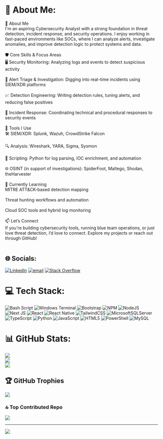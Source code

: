 # 💫 About Me:
👋 About Me<br>I'm an aspiring Cybersecurity Analyst with a strong foundation in threat detection, incident response, and security operations. I enjoy working in fast-paced environments like SOCs, where I can analyze alerts, investigate anomalies, and improve detection logic to protect systems and data.<br><br>🛡️ Core Skills & Focus Areas<br>🖥️ Security Monitoring: Analyzing logs and events to detect suspicious activity<br><br>🚨 Alert Triage & Investigation: Digging into real-time incidents using SIEM/XDR platforms<br><br>📈 Detection Engineering: Writing detection rules, tuning alerts, and reducing false positives<br><br>🧪 Incident Response: Coordinating technical and procedural responses to security events<br><br>🧰 Tools I Use<br>🛠️ SIEM/XDR: Splunk, Wazuh, CrowdStrike Falcon<br><br>🔍 Analysis: Wireshark, YARA, Sigma, Sysmon<br><br>🐍 Scripting: Python for log parsing, IOC enrichment, and automation<br><br>🌐 OSINT (in support of investigations): SpiderFoot, Maltego, Shodan, theHarvester<br><br>🌱 Currently Learning<br>MITRE ATT&CK-based detection mapping<br><br>Threat hunting workflows and automation<br><br>Cloud SOC tools and hybrid log monitoring<br><br>📫 Let’s Connect<br>If you're building cybersecurity tools, running blue team operations, or just love threat detection, I’d love to connect. Explore my projects or reach out through GitHub!<br><br>


## 🌐 Socials:
[![LinkedIn](https://img.shields.io/badge/LinkedIn-%230077B5.svg?logo=linkedin&logoColor=white)](https://linkedin.com/in/cabalbagmarklester) [![email](https://img.shields.io/badge/Email-D14836?logo=gmail&logoColor=white)](mailto:cabalbagmarklester) [![Stack Overflow](https://img.shields.io/badge/Stack%20Overflow-F58025?logo=stackoverflow&logoColor=white)](https://stackoverflow.com/users/pwimawy)


# 💻 Tech Stack:
![Bash Script](https://img.shields.io/badge/bash_script-%23121011.svg?style=plastic&logo=gnu-bash&logoColor=white) ![Windows Terminal](https://img.shields.io/badge/Windows%20Terminal-%234D4D4D.svg?style=plastic&logo=windows-terminal&logoColor=white) ![Bootstrap](https://img.shields.io/badge/bootstrap-%238511FA.svg?style=plastic&logo=bootstrap&logoColor=white) ![NPM](https://img.shields.io/badge/NPM-%23CB3837.svg?style=plastic&logo=npm&logoColor=white) ![NodeJS](https://img.shields.io/badge/node.js-6DA55F?style=plastic&logo=node.js&logoColor=white) ![Next JS](https://img.shields.io/badge/Next-black?style=plastic&logo=next.js&logoColor=white) ![React](https://img.shields.io/badge/react-%2320232a.svg?style=plastic&logo=react&logoColor=%2361DAFB) ![React Native](https://img.shields.io/badge/react_native-%2320232a.svg?style=plastic&logo=react&logoColor=%2361DAFB) ![TailwindCSS](https://img.shields.io/badge/tailwindcss-%2338B2AC.svg?style=plastic&logo=tailwind-css&logoColor=white) ![MicrosoftSQLServer](https://img.shields.io/badge/Microsoft%20SQL%20Server-CC2927?style=plastic&logo=microsoft%20sql%20server&logoColor=white) ![TypeScript](https://img.shields.io/badge/typescript-%23007ACC.svg?style=plastic&logo=typescript&logoColor=white) ![Python](https://img.shields.io/badge/python-3670A0?style=plastic&logo=python&logoColor=ffdd54) ![JavaScript](https://img.shields.io/badge/javascript-%23323330.svg?style=plastic&logo=javascript&logoColor=%23F7DF1E) ![HTML5](https://img.shields.io/badge/html5-%23E34F26.svg?style=plastic&logo=html5&logoColor=white) ![PowerShell](https://img.shields.io/badge/PowerShell-%235391FE.svg?style=plastic&logo=powershell&logoColor=white) ![MySQL](https://img.shields.io/badge/mysql-4479A1.svg?style=plastic&logo=mysql&logoColor=white)
# 📊 GitHub Stats:
![](https://github-readme-stats.vercel.app/api?username=Pwimawy&theme=dark&hide_border=false&include_all_commits=true&count_private=true)<br/>
![](https://nirzak-streak-stats.vercel.app/?user=Pwimawy&theme=dark&hide_border=false)<br/>
![](https://github-readme-stats.vercel.app/api/top-langs/?username=Pwimawy&theme=dark&hide_border=false&include_all_commits=true&count_private=true&layout=compact)

## 🏆 GitHub Trophies
![](https://github-profile-trophy.vercel.app/?username=Pwimawy&theme=radical&no-frame=false&no-bg=false&margin-w=4)

### 🔝 Top Contributed Repo
![](https://github-contributor-stats.vercel.app/api?username=Pwimawy&limit=5&theme=dark&combine_all_yearly_contributions=true)

---
[![](https://visitcount.itsvg.in/api?id=Pwimawy&icon=2&color=0)](https://visitcount.itsvg.in)

<!-- Proudly created with GPRM ( https://gprm.itsvg.in ) -->
